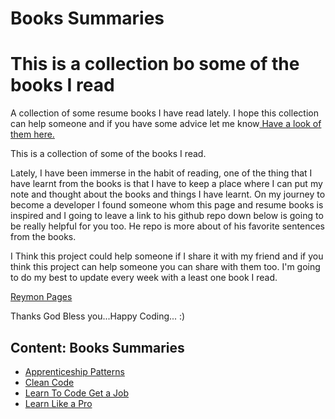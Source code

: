# Books Summaries

# This is a collection bo some of the books I read

A collection of some resume books I have read lately. I hope this collection can help someone and if you have some advice let me know<a href="https://noelparedes.github.io/book-summaries/"> Have a look of them here.</a>

This is a collection of some of the books I read.

Lately, I have been immerse in the habit of reading, one of the thing that I have learnt from the books is that I have to keep a place where I can put my note and thought about the books and things I have learnt. On my journey to become a developer I found someone whom this page and resume books is inspired and I going to leave a link to his github repo down below is going to be really helpful for you too. He repo is more about of his favorite sentences from the books.

I Think this project could help someone if I share it with my friend and if you think this project can help someone you can share with them too. I'm going to do my best to update every week with a least one book I read.

<a href="https://github.com/reymon359/book-sentences">Reymon Pages</a>

Thanks God Bless you...Happy Coding... :)

## Content: Books Summaries

- [Apprenticeship Patterns](Apprenticeship%20Patterns/index.md)
- [Clean Code](Clean%2020Code/CleanCode.md)
- [Learn To Code Get a Job](Learn%20To%20Code%20Get%20a%20Job/index.md)
- [Learn Like a Pro](Learn%20Like%20a%20Pro/index.md)
